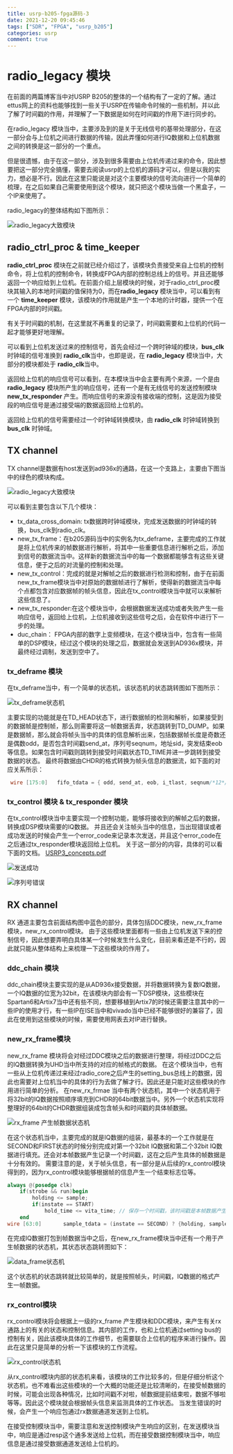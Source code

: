 ```yaml
---
title: usrp-b205-fpga源码-3
date: 2021-12-20 09:45:46
tags: ["SDR", "FPGA", "usrp_b205"]
categories: usrp
comment: true
---
```

# radio_legacy 模块
在前面的两篇博客当中对USRP B205的整体的一个结构有了一定的了解。通过ettus网上的资料也能够找到一些关于USRP在传输命令时候的一些机制，并以此了解了时间戳的作用，并理解了一下数据是如何在时间戳的作用下进行同步的。

在radio_legacy 模块当中，主要涉及到的是关于无线信号的基带处理部分，在这一部分会与上位机之间进行数据的传输，因此弄懂如何进行IQ数据和上位机数据之间的转换是这一部分的一个重点。
<!--more-->

但是很遗憾，由于在这一部分，涉及到很多需要由上位机传递过来的命令，因此想要把这一部分完全搞懂，需要去阅读usrp的上位机的源码才可以，但是以我的实力，想必是不行。因此在这里只能说是对这个主要模块的信号流向进行一个简单的梳理，在之后如果自己需要使用到这个模块，就只把这个模块当做一个黑盒子，一个IP来使用了。

radio_legacy的整体结构如下图所示：

![radio_legacy大致模块](usrp-b205-fpga源码-3/radio_legacy模块大致结构.png)

## radio_ctrl_proc & time_keeper
**radio_ctrl_proc** 模块在之前就已经介绍过了，该模块负责接受来自上位机的控制命令，将上位机的控制命令，转换成FPGA内部的控制总线上的信号。并且还能够返回一个响应给到上位机。在前面介绍上层模块的时候，对于radio_ctrl_proc模块其输入的本地时间戳的值保持为0，而在**radio_legacy** 模块当中，可以看到有一个 **time_keeper** 模块，该模块的作用就是产生一个本地的计时器，提供一个在FPGA内部的时间戳。

有关于时间戳的机制，在这里就不再重复的记录了，时间戳需要和上位机的代码一起才能够更好地理解。

可以看到上位机发送过来的控制信号，首先会经过一个跨时钟域的模块，**bus_clk**时钟域的信号准换到 **radio_clk**当中，也即是说，在 **radio_legacy** 模块当中，大部分的模块都处于 **radio_clk**当中。

返回给上位机的响应信号可以看到，在本模块当中会主要有两个来源，一个是由 **radio_legacy** 模块所产生的响应信号，还有一个是有无线信号的发送控制模块 **new_tx_responder** 产生。而响应信号的来源没有接收端的控制，这是因为接受段的响应信号是通过接受端的数据返回给上位机的。

返回给上位机的信号需要经过一个时钟域转换模块，由 **radio_clk** 时钟域转换到 **bus_clk** 时钟域。

## TX channel
TX channel是数据有host发送到ad936x的通路，在这一个支路上，主要由下图当中的绿色的模块构成。

![radio_legacy大致模块](usrp-b205-fpga源码-3/radio_legacy模块大致结构.png)

可以看到主要包含以下几个模块：
- tx_data_cross_domain: tx数据跨时钟域模块，完成发送数据的时钟域的转换，bus_clk到radio_clk。
- new_tx_frame：在b205源码当中的实例名为tx_deframe，主要完成的工作就是将上位机传来的帧数据进行解析，将其中一些重要信息进行解析之后，添加到信号的数据流当中。这样新的数据流当中的每一个数据都能够含有这些关键信息，便于之后的对流量的控制和处理。
- new_tx_control：完成的就是对解帧之后的数据进行检测和控制，由于在前面new_tx_frame模块当中对原始的数据帧进行了解析，使得新的数据流当中每个点都包含对应数据帧的帧头信息，因此在tx_control模块当中就可以来解析这些信息了。
- new_tx_responder:在这个模块当中，会根据数据发送成功或者失败产生一些响应信号，返回给上位机，上位机接收到这些信号之后，会在软件中进行下一步的处理。
- duc_chain： FPGA内部的数字上变频模块，在这个模块当中，包含有一些简单的DSP模块，经过这个模块的处理之后，数据就会发送到AD936x模块，并最终经过调制，发送到空中了。

### tx_deframe 模块
在tx_deframe当中，有一个简单的状态机，该状态机的状态跳转图如下图所示：

![tx_deframe状态机](usrp-b205-fpga源码-3/tx_deframe.png)

主要实现的功能就是在TD_HEAD状态下，进行数据帧的检测和解析，如果接受到的数据帧是控制帧，那么则需要将这一帧数据丢弃，状态跳转到TD_DUMP。如果是数据帧，那么就会将帧头当中的具体的信息解析出来，包括数据帧长度是奇数还是偶数odd，是否包含时间戳send_at，序列号seqnum，地址sid，突发结束eob等信息。如果包含时间戳则跳转到接受时间戳状态TD_TIME并进一步跳转到接受数据的状态。
最终将数据由CHDR的格式转换为帧头信息的数据流，如下面的对应关系所示：
```v
 wire [175:0]   fifo_tdata = { odd, send_at, eob, i_tlast, seqnum/*12*/, sid, send_time/*64*/, i_tdata/*64*/ };
```

### tx_control 模块 & tx_responder 模块
在tx_control模块当中主要实现一个控制功能，能够将接收到的解帧之后的数据，转换成DSP模块需要的IQ数据。
并且还会关注帧头当中的信息，当出现错误或者成功发送的时候会产生一个error_code来记录本次发送，并且这个error_code在之后通过tx_responder模块返回给上位机。
关于这一部分的内容，具体的可以看下面的文档。
[USRP3_concepts.pdf](https://github.com/black-pigeon/black-pigeon.github.io/blob/hexo/source/_posts/2021.12/usrp-b205-fpga%E6%BA%90%E7%A0%81-2/USRP3_concepts.pdf)

![发送成功](usrp-b205-fpga源码-3/tx_ack.png)

![序列号错误](usrp-b205-fpga源码-3/seq_error.png)


## RX channel
RX 通道主要包含前面结构图中蓝色的部分，具体包括DDC模块，new_rx_frame模块，new_rx_control模块。
由于这些模块里面都有一些由上位机发送下来的控制信号，因此想要弄明白具体某一个时候发生什么变化，目前来看还是不行的，因此就只能从整体结构上来梳理一下这些模块的作用了。

### ddc_chain 模块
ddc_chain模块主要实现的是从AD936x接受数据，并将数据转换为复数IQ数据，一个IQ数据的位宽为32bit，在该模块内部会有一下DSP模块，这些模块在Spartan6和Artix7当中还有些不同，想要移植到Artix7的时候还需要注意其中的一些IP的使用才行，有一些IP在ISE当中和vivado当中已经不能够很好的兼容了，因此在使用到这些模块的时候，需要使用网表去对IP进行替换。


### new_rx_frame模块
new_rx_frame 模块将会对经过DDC模块之后的数据进行整理，将经过DDC之后的IQ数据转换为UHD当中所支持的对应的帧格式的数据。
在这个模块当中，也有一些从上位机传递过来经过radio_core之后产生的setting_bus总线上的数据，因此也需要对上位机当中的具体的行为去做了解才行。因此还是只能对这些模块的作用进行简单的分析。
在new_rx_frmae 当中有两个状态机，其中一个状态机用于将32bit的IQ数据按照顺序填充到CHDR的64bit数据当中。另外一个状态机实现将整理好的64bit的CHDR数据组装成包含帧头和时间戳的具体帧数据。

![rx_frame 产生帧数据状态机](usrp-b205-fpga源码-3/rx_frame产生帧数据状态机.png)

在这个状态机当中，主要完成的就是IQ数据的组装，最基本的一个工作就是在SECOND和FIRST状态的时候分别完成对第一个32bit IQ数据和第二个32bit IQ数据进行填充。还会对本帧数据产生记录一个时间戳，这在之后产生具体的帧数据是十分有效的。
需要注意的是，关于帧头信息，有一部分是从后续的rx_control模块得到的，因为rx_control模块能够根据帧的信息产生一个结束标志位等。
```v
always @(posedge clk)
    if(strobe && run)begin
        holding <= sample;
        if(instate == START)
            hold_time <= vita_time; // 保存一个时间戳，该时间戳是本帧数据产生时的时间戳
    end
wire [63:0] 	  sample_tdata = (instate == SECOND) ? {holding, sample} : {sample, 32'h0};
```
在完成IQ数据打包到帧数据当中之后，在new_rx_frame模块当中还有一个用于产生帧数据的状态机，其状态状态跳转图如下：

![data_frame状态机](usrp-b205-fpga源码-3/data_frame状态机.png)

这个状态机的状态跳转就比较简单的，就是按照帧头，时间戳，IQ数据的格式产生一帧数据。

### rx_control模块
rx_control模块将会根据上一级的rx_frame 产生模块和DDC模块，来产生有关rx通路上的有关的状态和控制信息。其内部的工作，也和上位机通过setting bus的控制有关，因此该模块具体的工作细节，也需要联合上位机的程序来进行操作。因此在这里只是简单的分析一下该模块的工作流程。

![rx_control状态机](usrp-b205-fpga源码-3/rx_control状态机.png)

从rx_control模块内部的状态机来看，该模块的工作比较多的，但是仔细分析这个状态机，也不难看出这些模块的一个大概的功能还是比较清晰的，在接受帧数据的时候，可能会出现各种情况，比如时间戳不对啦，帧数据提前结束啦，数据不够啦等等。因此这个模块就会根据帧头信息来监测具体的工作状态。
当发生错误的时候，会产生一个响应包通过rx数据通道发送到上位机。

在接受控制模块当中，需要注意和发送控制模块产生响应的区别，在发送模块当中，响应是通过resp这个通多发送给上位机，而在接受数据控制模块当中，响应信息是通过接受数据通道发送给上位机的。
